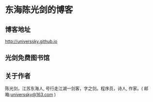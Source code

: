 # 东海陈光剑的博客

## 博客地址

http://universsky.github.io

## 光剑免费图书馆




## 关于作者
 
 陈光剑，江苏东海人, 号行走江湖一剑客，字之剑。程序员，诗人, 作家。( 邮箱:universsky@163.com )
